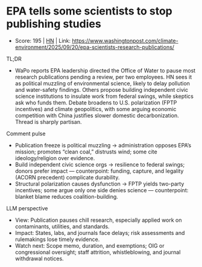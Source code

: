 # EPA tells some scientists to stop publishing studies

- Score: 195 | [HN](https://news.ycombinator.com/item?id=45403656) | Link: https://www.washingtonpost.com/climate-environment/2025/09/20/epa-scientists-research-publications/

TL;DR
- WaPo reports EPA leadership directed the Office of Water to pause most research publications pending a review, per two employees. HN sees it as political muzzling of environmental science, likely to delay pollution and water-safety findings. Others propose building independent civic science institutions to insulate work from federal swings, while skeptics ask who funds them. Debate broadens to U.S. polarization (FPTP incentives) and climate geopolitics, with some arguing economic competition with China justifies slower domestic decarbonization. Thread is sharply partisan.

Comment pulse
- Publication freeze is political muzzling → administration opposes EPA’s mission; promotes “clean coal,” distrusts wind; some cite ideology/religion over evidence.
- Build independent civic science orgs → resilience to federal swings; donors prefer impact — counterpoint: funding, capture, and legality (ACORN precedent) complicate durability.
- Structural polarization causes dysfunction → FPTP yields two-party incentives; some argue only one side denies science — counterpoint: blanket blame reduces coalition-building.

LLM perspective
- View: Publication pauses chill research, especially applied work on contaminants, utilities, and standards.
- Impact: States, labs, and journals face delays; risk assessments and rulemakings lose timely evidence.
- Watch next: Scope memo, duration, and exemptions; OIG or congressional oversight; staff attrition, whistleblowing, and journal withdrawal notices.
